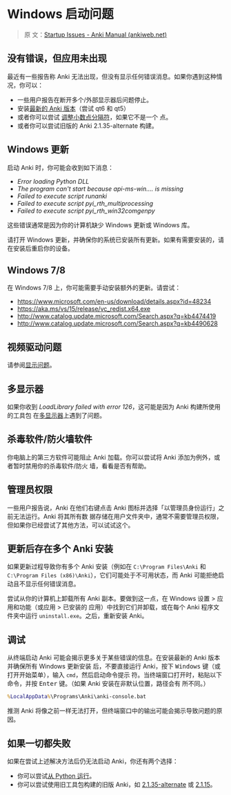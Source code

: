 # Windows 启动问题

> 原
> 文：[Startup Issues - Anki Manual (ankiweb.net)](https://docs.ankiweb.net/platform/windows/startup-issues.html)

<!-- toc -->

## 没有错误，但应用未出现

最近有一些报告称 Anki 无法出现，但没有显示任何错误消息。如果你遇到这种情况，你可以：

- 一些用户报告在断开多个/外部显示器后问题停止。
- 安装[最新的 Anki 版本](https://apps.ankiweb.net/)（尝试 qt6 和 qt5）
- 或者你可以尝试
  [调整小数点分隔符](https://forums.ankiweb.net/t/windows-update-broke-anki/1822/75)，如果它不是一个
  点。
- 或者你可以尝试旧版的 Anki 2.1.35-alternate 构建。

## Windows 更新

启动 Anki 时，你可能会收到如下消息：

- _Error loading Python DLL_
- _The program can't start because api-ms-win.... is missing_
- _Failed to execute script runanki_
- _Failed to execute script pyi_rth_multiprocessing_
- _Failed to execute script pyi_rth_win32comgenpy_

这些错误通常是因为你的计算机缺少 Windows 更新或 Windows 库。

请打开 Windows 更新，并确保你的系统已安装所有更新。如果有需要安装的，请在安装后重启你的设备。

## Windows 7/8

在 Windows 7/8 上，你可能需要手动安装额外的更新。请尝试：

- <https://www.microsoft.com/en-us/download/details.aspx?id=48234>
- <https://aka.ms/vs/15/release/vc_redist.x64.exe>
- <http://www.catalog.update.microsoft.com/Search.aspx?q=kb4474419>
- <http://www.catalog.update.microsoft.com/Search.aspx?q=kb4490628>

## 视频驱动问题

请参阅[显示问题](./display-issues.md)。

## 多显示器

如果你收到 _LoadLibrary failed with error 126_，这可能是因为 Anki 构建所使用的工具包
在[多显示器](https://forums.ankiweb.net/t/error-126-on-open-anki-desktop/13967)上遇到了问题。

## 杀毒软件/防火墙软件

你电脑上的第三方软件可能阻止 Anki 加载。你可以尝试将 Anki 添加为例外，或者暂时禁用你的杀毒软件/防火
墙，看看是否有帮助。

## 管理员权限

一些用户报告说，Anki 在他们右键点击 Anki 图标并选择「以管理员身份运行」之前无法运行。Anki 将其所有数
据存储在用户文件夹中，通常不需要管理员权限，但如果你已经尝试了其他方法，可以试试这个。

## 更新后存在多个 Anki 安装

如果更新过程导致你有多个 Anki 安装（例如在 `C:\Program Files\Anki` 和
`C:\Program Files (x86)\Anki`），它们可能处于不可用状态，而 Anki 可能拒绝启动且不显示任何错误消息。

尝试从你的计算机上卸载所有 Anki 副本。要做到这一点，在 Windows 设置 > 应用和功能（或应用 > 已安装的
应用）中找到它们并卸载，或在每个 Anki 程序文件夹中运行 `uninstall.exe`。之后，重新安装 Anki。

## 调试

从终端启动 Anki 可能会揭示更多关于某些错误的信息。在安装最新的 Anki 版本并确保所有 Windows 更新安装
后，不要直接运行 Anki，按下 <kbd>Windows</kbd> 键（或打开开始菜单），输入 `cmd`，然后启动命令提示
符。当终端窗口打开时，粘贴以下命令，并按 <kbd>Enter</kbd> 键。（如果 Anki 安装在非默认位置，路径会有
所不同。）

```bat
%LocalAppData%\Programs\Anki\anki-console.bat
```

推测 Anki 将像之前一样无法打开，但终端窗口中的输出可能会揭示导致问题的原因。

## 如果一切都失败

如果在尝试上述解决方法后仍无法启动 Anki，你还有两个选择：

- 你可以尝试[从 Python 运行](https://faqs.ankiweb.net/running-from-python.html)。
- 你可以尝试使用旧工具包构建的旧版 Anki，如
  [2.1.35-alternate](https://github.com/ankitects/anki/releases/tag/2.1.35) 或
  [2.1.15](https://github.com/ankitects/anki/releases/tag/2.1.15)。
